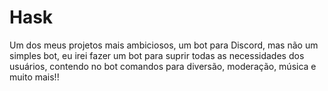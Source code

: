 # Hask
Um dos meus projetos mais ambiciosos, um bot para Discord, mas não um simples bot, eu irei fazer um bot para suprir todas as necessidades dos usuários, contendo no bot comandos para diversão, moderação, música e muito mais!!
